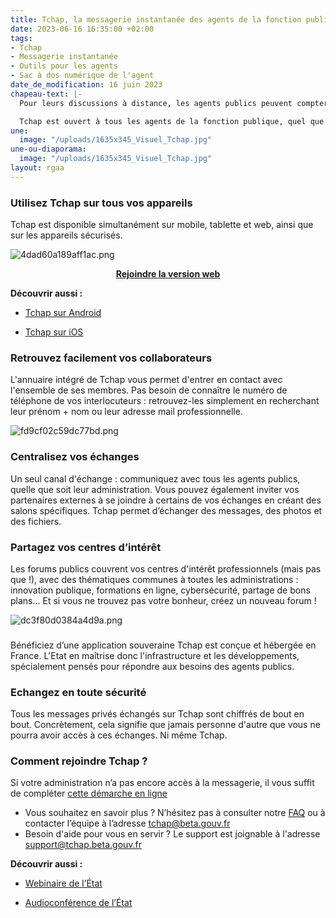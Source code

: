 ```yaml
---
title: Tchap, la messagerie instantanée des agents de la fonction publique
date: 2023-06-16 16:35:00 +02:00
tags:
- Tchap
- Messagerie instantanée
- Outils pour les agents
- Sac à dos numérique de l'agent
date_de_modification: 16 juin 2023
chapeau-text: |-
  Pour leurs discussions à distance, les agents publics peuvent compter sur Tchap, la messagerie instantanée conçue pour eux, opérée par l’État.

  Tchap est ouvert à tous les agents de la fonction publique, quel que soit leur statut.
une:
  image: "/uploads/1635x345_Visuel_Tchap.jpg"
une-ou-diaporama:
  image: "/uploads/1635x345_Visuel_Tchap.jpg"
layout: rgaa
---
```


### Utilisez Tchap sur tous vos appareils

Tchap est disponible simultanément sur mobile, tablette et web, ainsi que sur les appareils sécurisés.

![4dad60a189aff1ac.png](/uploads/4dad60a189aff1ac.png)

<div align="center"><a href="https://tchap.beta.gouv.fr/?mtm_campaign=numerique-gouv-fr" class="button"><b>Rejoindre la version web</b></a></div>

**Découvrir aussi :**

* [Tchap sur Android](https://play.google.com/store/apps/details?id=fr.gouv.tchap.a)

* [Tchap sur iOS](https://apps.apple.com/fr/app/tchap/id1446253779)

### Retrouvez facilement vos collaborateurs

L'annuaire intégré de Tchap vous permet d'entrer en contact avec l'ensemble de ses membres. Pas besoin de connaître le numéro de téléphone de vos interlocuteurs : retrouvez-les simplement en recherchant leur prénom + nom ou leur adresse mail professionnelle.

![fd9cf02c59dc77bd.png](/uploads/fd9cf02c59dc77bd.png)

### Centralisez vos échanges

Un seul canal d'échange : communiquez avec tous les agents publics, quelle que soit leur administration. Vous pouvez également inviter vos partenaires externes à se joindre à certains de vos échanges en créant des salons spécifiques. Tchap permet d’échanger des messages, des photos et des fichiers.

### Partagez vos centres d’intérêt

Les forums publics couvrent vos centres d'intérêt professionnels (mais pas que !), avec des thématiques communes à toutes les administrations : innovation publique, formations en ligne, cybersécurité, partage de bons plans... Et si vous ne trouvez pas votre bonheur, créez un nouveau forum !

![dc3f80d0384a4d9a.png](/uploads/dc3f80d0384a4d9a.png)
### 
Bénéficiez d’une application souveraine
Tchap est conçue et hébergée en France. L'Etat en maîtrise donc l'infrastructure et les développements, spécialement pensés pour répondre aux besoins des agents publics.

### Echangez en toute sécurité
Tous les messages privés échangés sur Tchap sont chiffrés de bout en bout. Concrètement, cela signifie que jamais personne d'autre que vous ne pourra avoir accès à ces échanges. Ni même Tchap.

### Comment rejoindre Tchap ?

Si votre administration n’a pas encore accès à la messagerie, il vous suffit de compléter [cette démarche en ligne](https://www.demarches-simplifiees.fr/commencer/utiliser-tchap)

* Vous souhaitez en savoir plus ? N’hésitez pas à consulter notre [FAQ](https://aide.tchap.beta.gouv.fr/fr/) ou à contacter l’équipe à l’adresse [tchap@beta.gouv.fr](mailto:tchap@beta.gouv.fr)
* Besoin d'aide pour vous en servir ? Le support est joignable à l'adresse [support@tchap.beta.gouv.fr](mailto:support@tchap.beta.gouv.fr)

**Découvrir aussi :**

* [Webinaire de l’État](/outils-agents/webinaire-etat/)

* [Audioconférence de l’État](/outils-agents/audioconference-etat/)